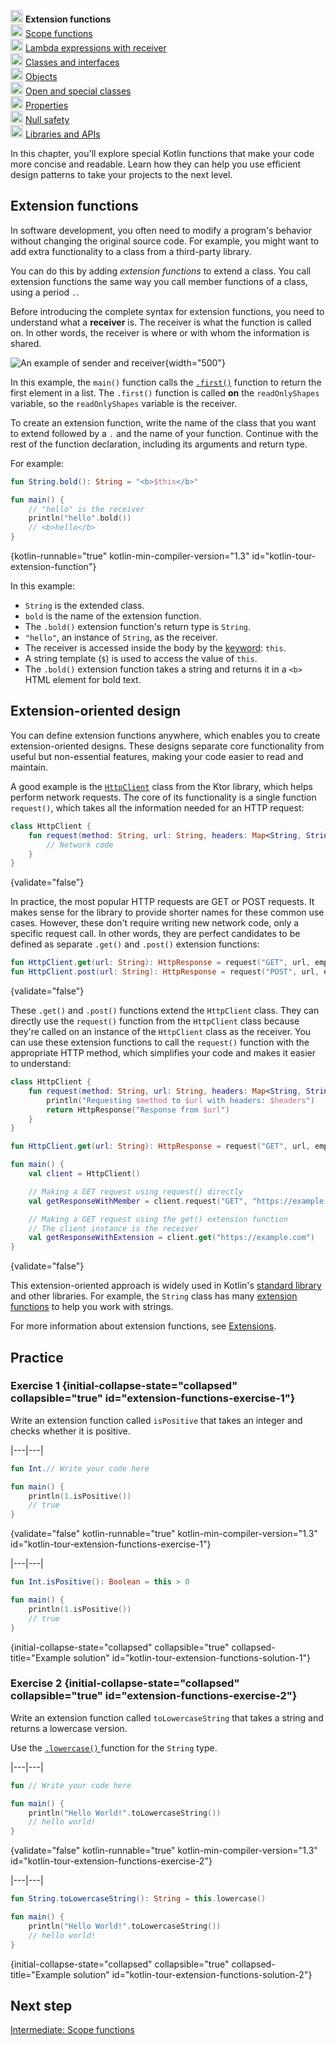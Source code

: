 [//]: # (title: Intermediate: Extension functions)

<no-index/>

<tldr>
    <p><img src="icon-1.svg" width="20" alt="First step" /> <strong>Extension functions</strong><br />
        <img src="icon-2-todo.svg" width="20" alt="Second step" /> <a href="kotlin-tour-intermediate-scope-functions.md">Scope functions</a><br />
        <img src="icon-3-todo.svg" width="20" alt="Third step" /> <a href="kotlin-tour-intermediate-lambdas-receiver.md">Lambda expressions with receiver</a><br />
        <img src="icon-4-todo.svg" width="20" alt="Fourth step" /> <a href="kotlin-tour-intermediate-classes-interfaces.md">Classes and interfaces</a><br />
        <img src="icon-5-todo.svg" width="20" alt="Fifth step" /> <a href="kotlin-tour-intermediate-objects.md">Objects</a><br />
        <img src="icon-6-todo.svg" width="20" alt="Sixth step" /> <a href="kotlin-tour-intermediate-open-special-classes.md">Open and special classes</a><br />
        <img src="icon-7-todo.svg" width="20" alt="Seventh step" /> <a href="kotlin-tour-intermediate-properties.md">Properties</a><br />
        <img src="icon-8-todo.svg" width="20" alt="Eighth step" /> <a href="kotlin-tour-intermediate-null-safety.md">Null safety</a><br />
        <img src="icon-9-todo.svg" width="20" alt="Ninth step" /> <a href="kotlin-tour-intermediate-libraries-and-apis.md">Libraries and APIs</a></p>
</tldr>

In this chapter, you'll explore special Kotlin functions that make your code more concise and readable. Learn how they
can help you use efficient design patterns to take your projects to the next level.

## Extension functions

In software development, you often need to modify a program's behavior without changing the original source code. 
For example, you might want to add extra functionality to a class from a third-party library.

You can do this by adding _extension functions_ to extend a class. You call extension functions the same way 
you call member functions of a class, using a period `.`.

Before introducing the complete syntax for extension functions, you need to understand what a **receiver** is.
The receiver is what the function is called on. In other words, the receiver is where or with whom the information is shared.

![An example of sender and receiver](receiver-highlight.png){width="500"}

In this example, the `main()` function calls the [`.first()`](https://kotlinlang.org/api/core/kotlin-stdlib/kotlin.collections/first.html) function to return the first element in a list.
The `.first()` function is called **on** the `readOnlyShapes` variable, so the `readOnlyShapes` variable is the receiver.

To create an extension function, write the name of the class that you want to extend followed by a `.` and the name of
your function. Continue with the rest of the function declaration, including its arguments and return type.

For example:

```kotlin
fun String.bold(): String = "<b>$this</b>"

fun main() {
    // "hello" is the receiver
    println("hello".bold())
    // <b>hello</b>
}
```
{kotlin-runnable="true" kotlin-min-compiler-version="1.3" id="kotlin-tour-extension-function"}

In this example:

* `String` is the extended class.
* `bold` is the name of the extension function. 
* The `.bold()` extension function's return type is `String`.
* `"hello"`, an instance of `String`, as the receiver.
* The receiver is accessed inside the body by the [keyword](keyword-reference.md): `this`.
* A string template (`$`) is used to access the value of `this`.
* The `.bold()` extension function takes a string and returns it in a `<b>` HTML element for bold text.

## Extension-oriented design

You can define extension functions anywhere, which enables you to create extension-oriented designs. These designs separate 
core functionality from useful but non-essential features, making your code easier to read and maintain.

A good example is the [`HttpClient`](https://api.ktor.io/ktor-client/ktor-client-core/io.ktor.client/-http-client/index.html) class from the Ktor library, which helps perform network requests. The core of
its functionality is a single function `request()`, which takes all the information needed for an HTTP request:

```kotlin
class HttpClient {
    fun request(method: String, url: String, headers: Map<String, String>): HttpResponse {
        // Network code
    }
}
```
{validate="false"}

In practice, the most popular HTTP requests are GET or POST requests. It makes sense for the library to provide shorter
names for these common use cases. However, these don't require writing new network code, only a specific request call.
In other words, they are perfect candidates to be defined as separate `.get()` and `.post()` extension functions:

```kotlin
fun HttpClient.get(url: String): HttpResponse = request("GET", url, emptyMap())
fun HttpClient.post(url: String): HttpResponse = request("POST", url, emptyMap())
```
{validate="false"}

These `.get()` and `.post()` functions extend the `HttpClient` class. They can directly use the `request()` function from the `HttpClient` class
because they're called on an instance of the `HttpClient` class as the receiver. You can use these extension functions to
call the `request()` function with the appropriate HTTP method, which simplifies your code and makes it easier to understand:

```kotlin
class HttpClient {
    fun request(method: String, url: String, headers: Map<String, String>): HttpResponse {
        println("Requesting $method to $url with headers: $headers")
        return HttpResponse("Response from $url")
    }
}

fun HttpClient.get(url: String): HttpResponse = request("GET", url, emptyMap())

fun main() {
    val client = HttpClient()

    // Making a GET request using request() directly
    val getResponseWithMember = client.request("GET", "https://example.com", emptyMap())

    // Making a GET request using the get() extension function
    // The client instance is the receiver
    val getResponseWithExtension = client.get("https://example.com")
}
```
{validate="false"}

This extension-oriented approach is widely used in Kotlin's [standard library](https://kotlinlang.org/api/latest/jvm/stdlib/)
and other libraries. For example, the `String` class has many [extension functions](https://kotlinlang.org/api/latest/jvm/stdlib/kotlin/-string/#extension-functions)
to help you work with strings.

For more information about extension functions, see [Extensions](extensions.md).

## Practice

### Exercise 1 {initial-collapse-state="collapsed" collapsible="true" id="extension-functions-exercise-1"}

Write an extension function called `isPositive` that takes an integer and checks whether it is positive.

|---|---|
```kotlin
fun Int.// Write your code here

fun main() {
    println(1.isPositive())
    // true
}
```
{validate="false" kotlin-runnable="true" kotlin-min-compiler-version="1.3" id="kotlin-tour-extension-functions-exercise-1"}

|---|---|
```kotlin
fun Int.isPositive(): Boolean = this > 0

fun main() {
    println(1.isPositive())
    // true
}
```
{initial-collapse-state="collapsed" collapsible="true" collapsed-title="Example solution" id="kotlin-tour-extension-functions-solution-1"}

### Exercise 2 {initial-collapse-state="collapsed" collapsible="true" id="extension-functions-exercise-2"}

Write an extension function called `toLowercaseString` that takes a string and returns a lowercase version.

<deflist collapsible="true">
    <def title="Hint">
        Use the <a href="https://kotlinlang.org/api/latest/jvm/stdlib/kotlin.text/lowercase.html"> <code>.lowercase()</code>
        </a> function for the <code>String</code> type. 
    </def>
</deflist>

|---|---|
```kotlin
fun // Write your code here

fun main() {
    println("Hello World!".toLowercaseString())
    // hello world!
}
```
{validate="false" kotlin-runnable="true" kotlin-min-compiler-version="1.3" id="kotlin-tour-extension-functions-exercise-2"}

|---|---|
```kotlin
fun String.toLowercaseString(): String = this.lowercase()

fun main() {
    println("Hello World!".toLowercaseString())
    // hello world!
}
```
{initial-collapse-state="collapsed" collapsible="true" collapsed-title="Example solution" id="kotlin-tour-extension-functions-solution-2"}

## Next step

[Intermediate: Scope functions](kotlin-tour-intermediate-scope-functions.md)